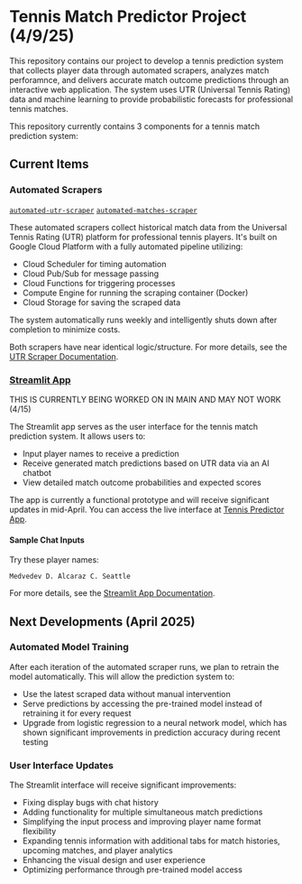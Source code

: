 # Tennis Match Predictor Project (4/9/25)

This repository contains our project to develop a tennis prediction system that collects player data through automated scrapers, analyzes match perforamnce, and delivers accurate match outcome predictions through an interactive web application. The system uses UTR (Universal Tennis Rating) data and machine learning to provide probabilistic forecasts for professional tennis matches.

This repository currently contains 3 components for a tennis match prediction system:

## Current Items

### Automated Scrapers
[`automated-utr-scraper`](https://github.com/dom-schulz/utr-tennis-match-predictor/tree/main/automated-utr-scraper)
[`automated-matches-scraper`](https://github.com/dom-schulz/utr-tennis-match-predictor/tree/main/automated-matches-scraper)

These automated scrapers collect historical match data from the Universal Tennis Rating (UTR) platform for professional tennis players. It's built on Google Cloud Platform with a fully automated pipeline utilizing:

- Cloud Scheduler for timing automation
- Cloud Pub/Sub for message passing
- Cloud Functions for triggering processes
- Compute Engine for running the scraping container (Docker)
- Cloud Storage for saving the scraped data

The system automatically runs weekly and intelligently shuts down after completion to minimize costs.

Both scrapers have near identical logic/structure. For more details, see the [UTR Scraper Documentation](https://github.com/dom-schulz/utr-tennis-match-predictor/blob/main/automated-utr-scraper/README.md). 


### [Streamlit App](https://github.com/dom-schulz/utr-tennis-match-predictor/tree/main/user-interface)
THIS IS CURRENTLY BEING WORKED ON IN MAIN AND MAY NOT WORK (4/15)

The Streamlit app serves as the user interface for the tennis match prediction system. It allows users to:

- Input player names to receive a prediction
- Receive generated match predictions based on UTR data via an AI chatbot
- View detailed match outcome probabilities and expected scores

The app is currently a functional prototype and will receive significant updates in mid-April. You can access the live interface at [Tennis Predictor App](https://utr-tennis-match-predictor.streamlit.app/).

#### Sample Chat Inputs
Try these player names:
```
Medvedev D. Alcaraz C. Seattle
```

For more details, see the [Streamlit App Documentation](https://github.com/dom-schulz/utr-tennis-match-predictor/blob/main/user-interface/README.md).


## Next Developments (April 2025)

### Automated Model Training

After each iteration of the automated scraper runs, we plan to retrain the model automatically. This will allow the prediction system to:

- Use the latest scraped data without manual intervention
- Serve predictions by accessing the pre-trained model instead of retraining it for every request
- Upgrade from logistic regression to a neural network model, which has shown significant improvements in prediction accuracy during recent testing

### User Interface Updates

The Streamlit interface will receive significant improvements:

- Fixing display bugs with chat history
- Adding functionality for multiple simultaneous match predictions
- Simplifying the input process and improving player name format flexibility
- Expanding tennis information with additional tabs for match histories, upcoming matches, and player analytics
- Enhancing the visual design and user experience
- Optimizing performance through pre-trained model access 
